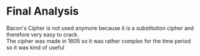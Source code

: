 # Final Analysis
Bacon's Cipher is not used anymore because it is a substitution cipher and therefore very easy to crack.  
The cipher was made in 1605 so it was rather complex for the time period so it was kind of useful
